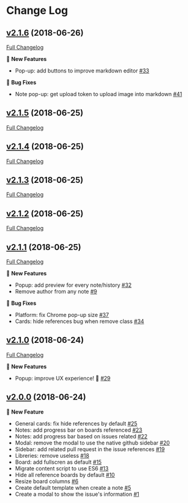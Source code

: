 # Change Log

## [v2.1.6](https://github.com/falcucci/github-board-refined/tree/v2.1.6) (2018-06-26)
[Full Changelog](https://github.com/falcucci/github-board-refined/compare/v2.1.5...v2.1.6)

:rocket: **New Features**

- Pop-up: add buttons to improve markdown editor [\#33](https://github.com/falcucci/github-board-refined/issues/33)

:bug: **Bug Fixes**

- Note pop-up: get upload token to upload image into markdown [\#41](https://github.com/falcucci/github-board-refined/issues/41)

## [v2.1.5](https://github.com/falcucci/github-board-refined/tree/v2.1.5) (2018-06-25)
[Full Changelog](https://github.com/falcucci/github-board-refined/compare/v2.1.4...v2.1.5)

## [v2.1.4](https://github.com/falcucci/github-board-refined/tree/v2.1.4) (2018-06-25)
[Full Changelog](https://github.com/falcucci/github-board-refined/compare/v2.1.3...v2.1.4)

## [v2.1.3](https://github.com/falcucci/github-board-refined/tree/v2.1.3) (2018-06-25)
[Full Changelog](https://github.com/falcucci/github-board-refined/compare/v2.1.2...v2.1.3)

## [v2.1.2](https://github.com/falcucci/github-board-refined/tree/v2.1.2) (2018-06-25)
[Full Changelog](https://github.com/falcucci/github-board-refined/compare/v2.1.1...v2.1.2)

## [v2.1.1](https://github.com/falcucci/github-board-refined/tree/v2.1.1) (2018-06-25)
[Full Changelog](https://github.com/falcucci/github-board-refined/compare/v2.1.0...v2.1.1)

:rocket: **New Features**

- Popup: add preview for every note/history [\#32](https://github.com/falcucci/github-board-refined/issues/32)
- Remove author from any note [\#9](https://github.com/falcucci/github-board-refined/issues/9)

:bug: **Bug Fixes**

- Platform: fix Chrome pop-up size [\#37](https://github.com/falcucci/github-board-refined/issues/37)
- Cards: hide references bug when remove class [\#34](https://github.com/falcucci/github-board-refined/issues/34)

## [v2.1.0](https://github.com/falcucci/github-board-refined/tree/v2.1.0) (2018-06-24)
[Full Changelog](https://github.com/falcucci/github-board-refined/compare/v2.0.0...v2.1.0)

:rocket: **New Features**

- Popup: improve UX experience! 🎨 [\#29](https://github.com/falcucci/github-board-refined/issues/29)

## [v2.0.0](https://github.com/falcucci/github-board-refined/tree/v2.0.0) (2018-06-24)
:rocket: **New Feature**

- General cards: fix hide references by default [\#25](https://github.com/falcucci/github-board-refined/issues/25)
- Notes: add progress bar on boards referenced [\#23](https://github.com/falcucci/github-board-refined/issues/23)
- Notes: add progress bar based on issues related [\#22](https://github.com/falcucci/github-board-refined/issues/22)
- Modal: remove the modal to use the native github sidebar [\#20](https://github.com/falcucci/github-board-refined/issues/20)
- Sidebar: add related pull request in the issue references [\#19](https://github.com/falcucci/github-board-refined/issues/19)
- Libreries: remove useless [\#18](https://github.com/falcucci/github-board-refined/issues/18)
- Board: add fullscren as default [\#15](https://github.com/falcucci/github-board-refined/issues/15)
- Migrate content script to use ES6 [\#13](https://github.com/falcucci/github-board-refined/issues/13)
- Hide all reference boards by default [\#10](https://github.com/falcucci/github-board-refined/issues/10)
- Resize board columns  [\#6](https://github.com/falcucci/github-board-refined/issues/6)
- Create default template when create a note [\#5](https://github.com/falcucci/github-board-refined/issues/5)
- Create a modal to show the issue's information [\#1](https://github.com/falcucci/github-board-refined/issues/1)

